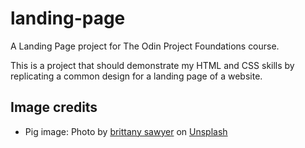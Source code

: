 # landing-page
A Landing Page project for The Odin Project Foundations course.

This is a project that should demonstrate my HTML and CSS skills by replicating a common design for a landing page of a website.

## Image credits
- Pig image: Photo by [brittany sawyer](https://unsplash.com/@minipiginfo?utm_content=creditCopyText&utm_medium=referral&utm_source=unsplash) on [Unsplash](https://unsplash.com/photos/gray-boar-NxvAV87HDT8?utm_content=creditCopyText&utm_medium=referral&utm_source=unsplash)